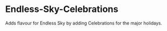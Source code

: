 # Endless-Sky-Celebrations
Adds flavour for Endless Sky by adding Celebrations for the major holidays.

